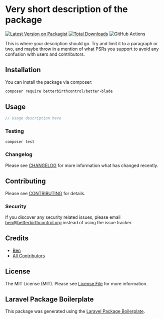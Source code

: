 # Very short description of the package

[![Latest Version on Packagist](https://img.shields.io/packagist/v/betterbirthcontrol/better-blade.svg?style=flat-square)](https://packagist.org/packages/betterbirthcontrol/better-blade)
[![Total Downloads](https://img.shields.io/packagist/dt/betterbirthcontrol/better-blade.svg?style=flat-square)](https://packagist.org/packages/betterbirthcontrol/better-blade)
![GitHub Actions](https://github.com/betterbirthcontrol/better-blade/actions/workflows/main.yml/badge.svg)

This is where your description should go. Try and limit it to a paragraph or two, and maybe throw in a mention of what PSRs you support to avoid any confusion with users and contributors.

## Installation

You can install the package via composer:

```bash
composer require betterbirthcontrol/better-blade
```

## Usage

```php
// Usage description here
```

### Testing

```bash
composer test
```

### Changelog

Please see [CHANGELOG](CHANGELOG.md) for more information what has changed recently.

## Contributing

Please see [CONTRIBUTING](CONTRIBUTING.md) for details.

### Security

If you discover any security related issues, please email ben@betterbirthcontrol.org instead of using the issue tracker.

## Credits

-   [Ben](https://github.com/betterbirthcontrol)
-   [All Contributors](../../contributors)

## License

The MIT License (MIT). Please see [License File](LICENSE.md) for more information.

## Laravel Package Boilerplate

This package was generated using the [Laravel Package Boilerplate](https://laravelpackageboilerplate.com).
